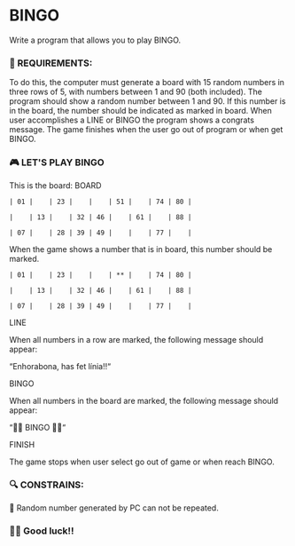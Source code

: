 # BINGO 

Write a program that allows you to play BINGO.

### 🔖 REQUIREMENTS:

To do this, the computer must generate a board with 15 random numbers in three rows of 5, with numbers between 1 and 90 (both included). The program should show a random number between 1 and 90. If this number is in the board, the number should be indicated as marked in board. When user accomplishes a LINE or BINGO the program shows a congrats message. The game finishes when the user go out of program or when get BINGO.


### 🎮 LET'S PLAY BINGO

This is the board: BOARD

```
| 01 |    | 23 |    |    | 51 |    | 74 | 80 |

|    | 13 |    | 32 | 46 |    | 61 |    | 88 |

| 07 |    | 28 | 39 | 49 |    |    | 77 |    |
```

When the game shows a number that is in board, this number should be marked.

```
| 01 |    | 23 |    |    | ** |    | 74 | 80 |

|    | 13 |    | 32 | 46 |    | 61 |    | 88 |

| 07 |    | 28 | 39 | 49 |    |    | 77 |    |
```

LINE

When all numbers in a row are marked, the following message should appear:

“Enhorabona, has fet línia!!“

BINGO

When all numbers in the board are marked, the following message should appear:

“🎉🎉 BINGO 🎉🎉“

FINISH

The game stops when user select go out of game or when reach BINGO.

### 🔍 CONSTRAINS:

🚫 Random number generated by PC can not be repeated.

### 🤞🏻 Good luck!!